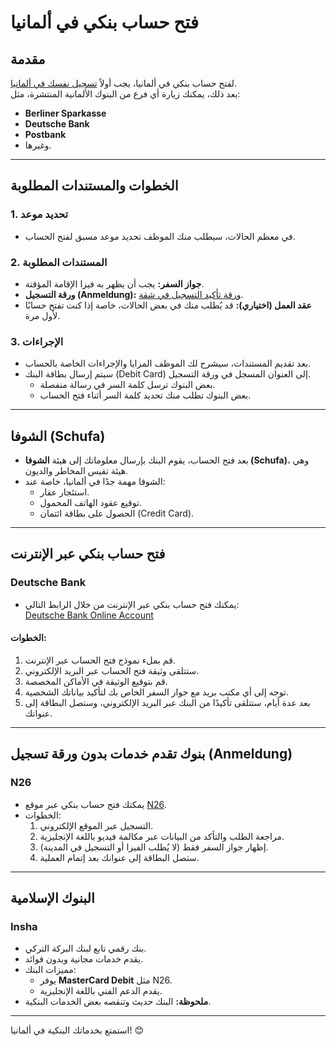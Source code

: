 # فتح حساب بنكي في ألمانيا

## مقدمة

لفتح حساب بنكي في ألمانيا، يجب أولاً [تسجيل نفسك في ألمانيا](/تسجيل_الوصول_الي_المانيا "wikilink").  
بعد ذلك، يمكنك زيارة أي فرع من البنوك الألمانية المنتشرة، مثل:

- **Berliner Sparkasse**  
- **Deutsche Bank**  
- **Postbank**  
- وغيرها.

---

## الخطوات والمستندات المطلوبة

### 1. تحديد موعد
- في معظم الحالات، سيطلب منك الموظف تحديد موعد مسبق لفتح الحساب.

### 2. المستندات المطلوبة
- **جواز السفر:** يجب أن يظهر به فيزا الإقامة المؤقتة.  
- **ورقة التسجيل (Anmeldung):** [ورقة تأكيد التسجيل في شقة](/ورقه_تآكيد_التسجيل_في_شقه "wikilink").  
- **عقد العمل (اختياري):** قد يُطلب منك في بعض الحالات، خاصة إذا كنت تفتح حسابًا لأول مرة.

### 3. الإجراءات
- بعد تقديم المستندات، سيشرح لك الموظف المزايا والإجراءات الخاصة بالحساب.  
- سيتم إرسال بطاقة البنك (Debit Card) إلى العنوان المسجل في ورقة التسجيل.  
  - بعض البنوك ترسل كلمة السر في رسالة منفصلة.  
  - بعض البنوك تطلب منك تحديد كلمة السر أثناء فتح الحساب.

---

## الشوفا (Schufa)

- بعد فتح الحساب، يقوم البنك بإرسال معلوماتك إلى هيئة **الشوفا (Schufa)**، وهي هيئة تقيس المخاطر والديون.  
- الشوفا مهمة جدًا في ألمانيا، خاصة عند:  
  - استئجار عقار.  
  - توقيع عقود الهاتف المحمول.  
  - الحصول على بطاقة ائتمان (Credit Card).

---

## فتح حساب بنكي عبر الإنترنت

### Deutsche Bank
- يمكنك فتح حساب بنكي عبر الإنترنت من خلال الرابط التالي:  
  [Deutsche Bank Online Account](https://www.deutsche-bank.de/opra/pbc/internet/process/internet_aktivkonto/start.do)

#### الخطوات:
1. قم بملء نموذج فتح الحساب عبر الإنترنت.  
2. ستتلقى وثيقة فتح الحساب عبر البريد الإلكتروني.  
3. قم بتوقيع الوثيقة في الأماكن المخصصة.  
4. توجه إلى أي مكتب بريد مع جواز السفر الخاص بك لتأكيد بياناتك الشخصية.  
5. بعد عدة أيام، ستتلقى تأكيدًا من البنك عبر البريد الإلكتروني، وستصل البطاقة إلى عنوانك.

---

## بنوك تقدم خدمات بدون ورقة تسجيل (Anmeldung)

### N26
- يمكنك فتح حساب بنكي عبر موقع [N26](https://n26.com).  
- الخطوات:  
  1. التسجيل عبر الموقع الإلكتروني.  
  2. مراجعة الطلب والتأكد من البيانات عبر مكالمة فيديو باللغة الإنجليزية.  
  3. إظهار جواز السفر فقط (لا يُطلب الفيزا أو التسجيل في المدينة).  
  4. ستصل البطاقة إلى عنوانك بعد إتمام العملية.

---

## البنوك الإسلامية

### Insha
- بنك رقمي تابع لبنك البركة التركي.  
- يقدم خدمات مجانية وبدون فوائد.  
- مميزات البنك:  
  - يوفر **MasterCard Debit** مثل N26.  
  - يقدم الدعم الفني باللغة الإنجليزية.  
- **ملحوظة:** البنك حديث وتنقصه بعض الخدمات البنكية.

---

استمتع بخدماتك البنكية في ألمانيا! 😊
